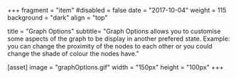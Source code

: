 +++
fragment = "item"
#disabled = false
date = "2017-10-04"
weight = 115
background = "dark"
align = "top"

title = "Graph Options"
subtitle= "Graph Options allows you to customise some aspects of the graph to be display in another prefered state. Example: you can change the proximity of the nodes to each other or you could change the shade of colour the nodes have."

[asset]
  image = "graphOptions.gif"
  width = "150px"
  height = "100px"
+++
